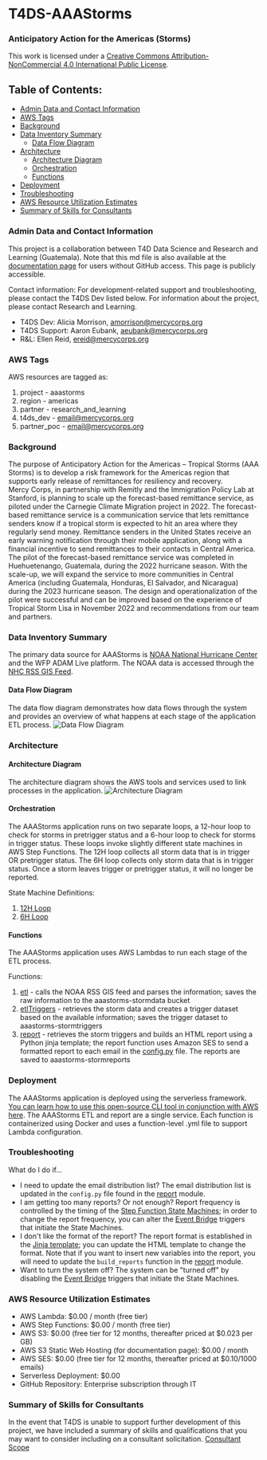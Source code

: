 # T4DS-AAAStorms
### Anticipatory Action for the Americas (Storms)
This work is licensed under a <a rel="license" href="https://creativecommons.org/licenses/by-nc/4.0">Creative Commons Attribution-NonCommercial 4.0 International Public License</a>.


## Table of Contents:

- [Admin Data and Contact Information](#admin-data-and-contact-information)
- [AWS Tags](#aws-tags)
- [Background](#background)
- [Data Inventory Summary](#data-inventory-summary)
  * [Data Flow Diagram](#data-flow-diagram)
- [Architecture](#architecture)
  * [Architecture Diagram](#architecture-diagram)
  * [Orchestration](#orchestration)
  * [Functions](#functions)
- [Deployment](#deployment)
- [Troubleshooting](#troubleshooting)
- [AWS Resource Utilization Estimates](#aws-resource-utilization-estimates)
- [Summary of Skills for Consultants](#summary-of-skills-for-consultants)

### Admin Data and Contact Information
This project is a collaboration between T4D Data Science and Research and Learning (Guatemala).
Note that this md file is also available at the [documentation page](http://aaastorms-docs.s3-website-us-east-1.amazonaws.com/) for users without GitHub access. This page is publicly accessible. 

Contact information:
For development-related support and troubleshooting, please contact the T4DS Dev listed below. For information about the project, please contact Research and Learning.

- T4DS Dev: Alicia Morrison, amorrison@mercycorps.org
- T4DS Support: Aaron Eubank, aeubank@mercycorps.org
- R&L: Ellen Reid, ereid@mercycorps.org

### AWS Tags
AWS resources are tagged as:

1. project - aaastorms
2. region - americas
3. partner - research_and_learning
4. t4ds_dev - <email@mercycorps.org>
5. partner_poc - <email@mercycorps.org>

### Background
The purpose of Anticipatory Action for the Americas – Tropical Storms (AAA Storms) is to develop a risk framework for the Americas region that supports early release of remittances for resiliency and recovery.  
Mercy Corps, in partnership with Remitly and the Immigration Policy Lab at Stanford, is planning to scale up the forecast-based remittance service, as piloted under the Carnegie Climate Migration project in 2022. The forecast-based remittance service is a communication service that lets remittance senders know if a tropical storm is expected to hit an area where they regularly send money. Remittance senders in the United States receive an early warning notification through their mobile application, along with a financial incentive to send remittances to their contacts in Central America. The pilot of the forecast-based remittance service was completed in Huehuetenango, Guatemala, during the 2022 hurricane season. With the scale-up, we will expand the service to more communities in Central America (including Guatemala, Honduras, El Salvador, and Nicaragua) during the 2023 hurricane season. The design and operationalization of the pilot were successful and can be improved based on the experience of Tropical Storm Lisa in November 2022 and recommendations from our team and partners.

### Data Inventory Summary
The primary data source for AAAStorms is [NOAA National Hurricane Center](https://www.nhc.noaa.gov/) and the WFP ADAM Live platform. The NOAA data is accessed through the [NHC RSS GIS Feed](https://www.nhc.noaa.gov/aboutrss.shtml).

#### Data Flow Diagram
The data flow diagram demonstrates how data flows through the system and provides an overview of what happens at each stage of the application ETL process.
![Data Flow Diagram](https://github.com/mercycorps/t4ds-aaastorms/blob/main/pck/dataflow_diagram1.jpg)

### Architecture
#### Architecture Diagram
The architecture diagram shows the AWS tools and services used to link processes in the application.
![Architecture Diagram](https://github.com/mercycorps/t4ds-aaastorms/blob/main/pck/architecture_diagram1.jpg)

#### Orchestration
The AAAStorms application runs on two separate loops, a 12-hour loop to check for storms in pretrigger status and a 6-hour loop to check for storms in trigger status. These loops invoke slightly different state machines in AWS Step Functions. The 12H loop collects all storm data that is in trigger OR pretrigger status. The 6H loop collects only storm data that is in trigger status. Once a storm leaves trigger or pretrigger status, it will no longer be reported.

State Machine Definitions:
1. [12H Loop](stepfunction_12H.json)
2. [6H Loop](stepfunction_6H.json)

#### Functions
The AAAStorms application uses AWS Lambdas to run each stage of the ETL process.

Functions:
1. [etl](https://github.com/mercycorps/t4ds-aaastorms/tree/main/src/etl) - calls the NOAA RSS GIS feed and parses the information; saves the raw information to the aaastorms-stormdata bucket
2. [etlTriggers](https://github.com/mercycorps/t4ds-aaastorms/tree/main/src/etlTriggers) - retrieves the storm data and creates a trigger dataset based on the available information; saves the trigger dataset to aaastorms-stormtriggers
3. [report](https://github.com/mercycorps/t4ds-aaastorms/tree/main/src/report) - retrieves the storm triggers and builds an HTML report using a Python jinja template; the report function uses Amazon SES to send a formatted report to each email in the [config.py](https://github.com/mercycorps/t4ds-aaastorms/blob/main/src/report/config.py) file. The reports are saved to aaastorms-stormreports

### Deployment
The AAAStorms application is deployed using the serverless framework.
[You can learn how to use this open-source CLI tool in conjunction with AWS here](https://www.serverless.com/framework/docs/getting-started).
The AAAStorms ETL and report are a single service. Each function is containerized using Docker and uses a function-level .yml file to support Lambda configuration.

### Troubleshooting
What do I do if...
- I need to update the email distribution list?
  The email distribution list is updated in the `config.py` file found in the [report](https://github.com/mercycorps/t4ds-aaastorms/tree/main/src/report) module.
- I am getting too many reports? Or not enough?
  Report frequency is controlled by the timing of the [Step Function State Machines](https://github.com/mercycorps/t4ds-aaastorms/tree/main/pck); in order to change the report frequency, you can alter the [Event Bridge](https://us-east-1.console.aws.amazon.com/events/home?region=us-east-1#/rules) triggers that initiate the State Machines.
- I don't like the format of the report?
  The report format is established in the [Jinja template](https://github.com/mercycorps/t4ds-aaastorms/tree/main/src/report/templates); you can update the HTML template to change the format. Note that if you want to insert new variables into the report, you will need to update the `build_reports` function in the [report](https://github.com/mercycorps/t4ds-aaastorms/blob/main/src/report/reporting.py) module.
- Want to turn the system off?
  The system can be "turned off" by disabling the [Event Bridge](https://us-east-1.console.aws.amazon.com/events/home?region=us-east-1#/rules) triggers that initiate the State Machines.

### AWS Resource Utilization Estimates

- AWS Lambda: $0.00 / month (free tier)
- AWS Step Functions: $0.00 / month (free tier)
- AWS S3: $0.00 (free tier for 12 months, thereafter priced at $0.023 per GB)
- AWS S3 Static Web Hosting (for documentation page): $0.00 / month
- AWS SES: $0.00 (free tier for 12 months, thereafter priced at $0.10/1000 emails)
- Serverless Deployment: $0.00
- GitHub Repository: Enterprise subscription through IT

### Summary of Skills for Consultants
In the event that T4DS is unable to support further development of this project, we have included a summary of skills and qualifications that you may want to consider including on a consultant solicitation.
[Consultant Scope](https://github.com/mercycorps/t4ds-aaastorms/blob/main/pck/consultant_scope.txt)
